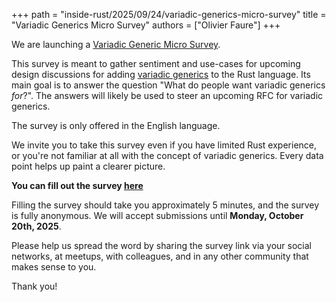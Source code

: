 +++
path = "inside-rust/2025/09/24/variadic-generics-micro-survey"
title = "Variadic Generics Micro Survey"
authors = ["Olivier Faure"]
+++

We are launching a [Variadic Generic Micro Survey][survey-url].

This survey is meant to gather sentiment and use-cases for upcoming design discussions for adding [variadic generics](https://poignardazur.github.io/2021/01/30/variadic-generics/) to the Rust language. Its main goal is to answer the question "What do people want variadic generics *for*?". The answers will likely be used to steer an upcoming RFC for variadic generics.

The survey is only offered in the English language.

We invite you to take this survey even if you have limited Rust experience, or you're not familiar at all with the concept of variadic generics. Every data point helps up paint a clearer picture.

**You can fill out the survey [here][survey-url]**

Filling the survey should take you approximately 5 minutes, and the survey is fully anonymous. We will accept submissions until **Monday, October 20th, 2025**.

Please help us spread the word by sharing the survey link via your social networks, at meetups, with colleagues, and in any other community that makes sense to you.

Thank you!

[survey-url]: TODO

